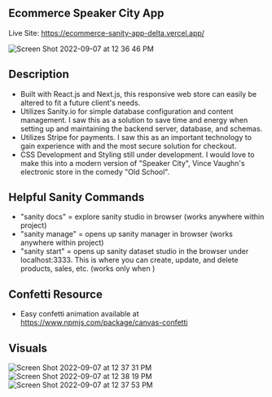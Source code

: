 ## Ecommerce Speaker City App

Live Site: https://ecommerce-sanity-app-delta.vercel.app/

![Screen Shot 2022-09-07 at 12 36 46 PM](https://user-images.githubusercontent.com/24683662/188943642-731aa4a6-57d2-4146-9d61-ef334533883b.png)

## Description
- Built with React.js and Next.js, this responsive web store can easily be altered to fit a future client's needs.
- Utilizes Sanity.io for simple database configuration and content management.  I saw this as a solution to save time and energy when setting up and maintaining the backend server, database, and schemas.
- Utilizes Stripe for payments.  I saw this as an important technology to gain experience with and the most secure solution for checkout.
- CSS Development and Styling still under development. I would love to make this into a modern version of "Speaker City", Vince Vaughn's electronic store in the comedy "Old School".

## Helpful Sanity Commands
- "sanity docs" = explore sanity studio in browser (works anywhere within project)
- "sanity manage" = opens up sanity manager in browser (works anywhere within project)
- "sanity start" = opens up sanity dataset studio in the browser under localhost:3333.  This is where you can create, update, and delete products, sales, etc. (works only when )

## Confetti Resource
- Easy confetti animation available at https://www.npmjs.com/package/canvas-confetti

## Visuals
![Screen Shot 2022-09-07 at 12 37 31 PM](https://user-images.githubusercontent.com/24683662/188943495-9ebc3097-1cdf-4024-97a5-c32ce14aa19f.png)
![Screen Shot 2022-09-07 at 12 38 19 PM](https://user-images.githubusercontent.com/24683662/188943497-eb539a82-86b5-420a-b294-08a639bd96c5.png)
![Screen Shot 2022-09-07 at 12 37 53 PM](https://user-images.githubusercontent.com/24683662/188943498-960c7ebc-80b6-44bb-806b-3f6d626ff3d6.png)

